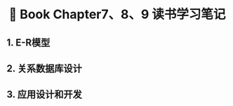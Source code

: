 <h1 align="center">📔 Book Chapter7、8、9 读书学习笔记</h1>

## 1. E-R模型



## 2. 关系数据库设计




## 3. 应用设计和开发



